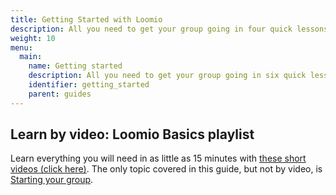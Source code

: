```yaml
---
title: Getting Started with Loomio
description: All you need to get your group going in four quick lessons.
weight: 10
menu:
  main:
    name: Getting started
    description: All you need to get your group going in six quick lessons.
    identifier: getting_started
    parent: guides
---
```

## Learn by video: Loomio Basics playlist

Learn everything you will need in as little as 15 minutes with [these short videos (click here)](/en/overview_and_how_tos). The only topic covered in this guide, but not by video, is [Starting your group](starting_a_group).
